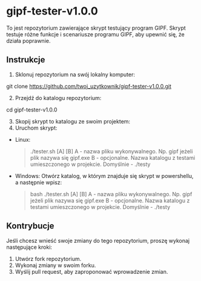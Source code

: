 # gipf-tester-v1.0.0

To jest repozytorium zawierające skrypt testujący program GIPF. 
Skrypt testuje różne funkcje i scenariusze programu GIPF, aby upewnić się, że działa poprawnie.

## Instrukcje

1. Sklonuj repozytorium na swój lokalny komputer:

git clone https://github.com/twoj_uzytkownik/gipf-tester-v1.0.0.git


2. Przejdź do katalogu repozytorium:

cd gipf-tester-v1.0.0


3. Skopij skrypt to katalogu ze swoim projektem:
4. Uruchom skrypt:
  + Linux:
    > ./tester.sh [A] [B]
      A - nazwa pliku wykonywalnego. Np. gipf jeżeli plik nazywa się gipf.exe
      B - opcjonalne. Nazwa katalogu z testami umieszczonego w projekcie. Domyślnie - ./testy
  + Windows:
    Otwórz katalog, w którym znajduje się skrypt w powershellu, a następnie wpisz:
      > bash ./tester.sh [A] [B]
        A - nazwa pliku wykonywalnego. Np. gipf jeżeli plik nazywa się gipf.exe
        B - opcjonalne. Nazwa katalogu z testami umieszczonego w projekcie. Domyślnie - ./testy

## Kontrybucje

Jeśli chcesz wnieść swoje zmiany do tego repozytorium, proszę wykonaj następujące kroki:

1. Utwórz fork repozytorium.
2. Wykonaj zmiany w swoim forku.
3. Wyślij pull request, aby zaproponować wprowadzenie zmian.

